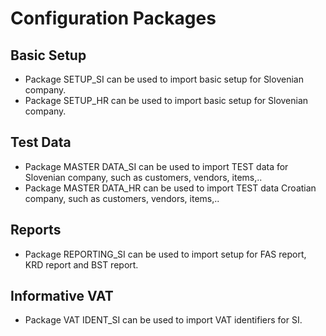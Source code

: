 # Configuration Packages

## Basic Setup
- Package SETUP_SI can be used to import basic setup for Slovenian company.
- Package SETUP_HR can be used to import basic setup for Slovenian company.

## Test Data
- Package MASTER DATA_SI can be used to import TEST data for Slovenian company, such as customers, vendors, items,..
- Package MASTER DATA_HR can be used to import TEST data Croatian company, such as customers, vendors, items,..

## Reports
- Package REPORTING_SI can be used to import setup for FAS report, KRD report and BST report.

## Informative VAT
- Package VAT IDENT_SI can be used to import VAT identifiers for SI.